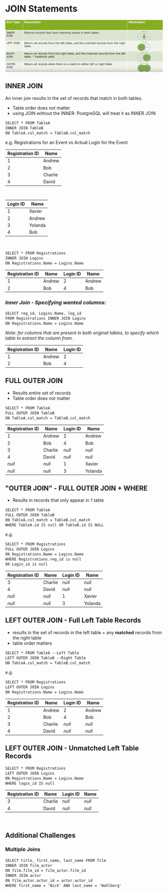 # JOIN Statements

![SQL Joins](https://github.com/georgie-alx/SQL-notes/blob/main/images/SQLJoins.PNG)

## INNER JOIN
An inner join results in the set of records that match in both tables.
- Table order does not matter
- using JOIN without the INNER: PostgreSQL will treat it as INNER JOIN
  
```
SELECT * FROM TableA
INNER JOIN TableB
ON TableA.col_match = TableB.col_match
```

e.g. Registrations for an Event vs Actual Login for the Event

|**Registration ID** |**Name**|
|----------|----------|
| 1    | Andrew    |
| 2    | Bob    |
| 3    | Charlie    |
| 4    | David    |
<br>

|**Login ID** |**Name**|
|----------|----------|
| 1    | Xavier    |
| 2    | Andrew    |
| 3    | Yolanda    |
| 4    | Bob    |
<br>

```
SELECT * FROM Registrations
INNER JOIN Logins
ON Registrations.Name = Logins.Name
```

|**Registration ID** |**Name**|**Login ID**|**Name**|
|----------|----------|----------|----------|
| 1    | Andrew    | 2    | Andrew    |
| 2    | Bob    | 4    | Bob    |

### _Inner Join - Specifying wanted columns:_
```
SELECT reg_id, Logins.Name, log_id
FROM Registrations INNER JOIN Logins
ON Registrations.Name = Logins.Name
```
_Note: for columns that are present in both original tables, to specify which table to extract the column from._

|**Registration ID** |**Name**|**Login ID**|
|----------|----------|----------|
| 1    | Andrew    | 2    |
| 2    | Bob    | 4    |

## FULL OUTER JOIN
- Results entire set of records
- Table order does not matter

```
SELECT * FROM TableA
FULL OUTER JOIN TableB
ON TableA.col_match = TableB.col_match 
```
|**Registration ID** |**Name**|**Login ID**|**Name**|
|----------|----------|----------|----------|
| 1    | Andrew    | 2    | Andrew    |
| 2    | Bob    | 4    | Bob    |
| 3    | Charlie    |  _null_   |  _null_   |
| 4    | David    |  _null_   |  _null_   |
| _null_    | _null_    | 1    | Xavier    |
| _null_    | _null_    | 3    | Yolanda    |


## "OUTER JOIN" - FULL OUTER JOIN + WHERE
- Results in records that only appear in 1 table

```
SELECT * FROM TableA
FULL OUTER JOIN TableB
ON TableA.col_match = TableB.col_match
WHERE TableA.id IS null OR TableB.id IS NULL
```

e.g.
```
SELECT * FROM Registrations
FULL OUTER JOIN Logins
ON Registrations.Name = Logins.Name
WHERE Registrations.reg_id is null
OR Login_id is null
```
|**Registration ID** |**Name**|**Login ID**|**Name**|
|----------|----------|----------|----------|
| 3    | Charlie    |  _null_   |  _null_   |
| 4    | David    |  _null_   |  _null_   |
| _null_    | _null_    | 1    | Xavier    |
| _null_    | _null_    | 3    | Yolanda    |

## LEFT OUTER JOIN - Full Left Table Records
- results in the set of records in the left table + any **matched** records from the right table
- table order matters

```
SELECT * FROM TableA --Left Table
LEFT OUTER JOIN TableB --Right Table
ON TableA.col_match = TableB.col_match
```

e.g.
```
SELECT * FROM Registrations
LEFT OUTER JOIN Logins
ON Registrations.Name = Logins.Name
```
|**Registration ID** |**Name**|**Login ID**|**Name**|
|----------|----------|----------|----------|
| 1    | Andrew    | 2    | Andrew    |
| 2    | Bob    | 4    | Bob    |
| 3    | Charlie    |  _null_   |  _null_   |
| 4    | David    |  _null_   |  _null_   |

## LEFT OUTER JOIN - Unmatched Left Table Records
```
SELECT * FROM Registrations
LEFT OUTER JOIN Logins
ON Registrations.Name = Logins.Name
WHERE login_id IS null
```

|**Registration ID** |**Name**|**Login ID**|**Name**|
|----------|----------|----------|----------|
| 3    | Charlie    |  _null_   |  _null_   |
| 4    | David    |  _null_   |  _null_   |
<br>


## Additional Challenges
### Multiple Joins
```
SELECT title, first_name, last_name FROM film
INNER JOIN film_actor
ON film.film_id = film_actor.film_id
INNER JOIN actor
ON film_actor.actor_id = actor.actor_id
WHERE first_name = 'Nick' AND last_name = 'Wahlberg'
```



